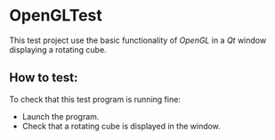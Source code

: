 OpenGLTest
==========

This test project use the basic functionality of *OpenGL* in a *Qt* window displaying a rotating cube.

How to test:
------------

To check that this test program is running fine:

- Launch the program.
- Check that a rotating cube is displayed in the window.
